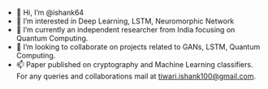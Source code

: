 - 👋 Hi, I’m @ishank64
- 👀 I’m interested in Deep Learning, LSTM, Neuromorphic Network 
- 🌱 I’m currently an independent researcher from India focusing on Quantum Computing.
- 💞️ I’m looking to collaborate on projects related to GANs, LSTM, Quantum Computing.
- 📫 Paper published on cryptography and Machine Learning classifiers.
 For any queries and collaborations mail at tiwari.ishank100@gmail.com.

<!---
ishank64/ishank64 is a ✨ special ✨ repository because its `README.md` (this file) appears on your GitHub profile.
You can click the Preview link to take a look at your changes.
--->

